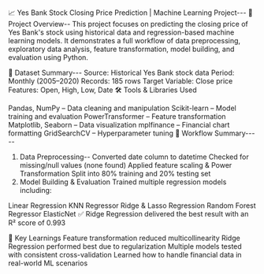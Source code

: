 📈 Yes Bank Stock Closing Price Prediction | Machine Learning Project---
🧠 Project Overview--
This project focuses on predicting the closing price of Yes Bank's stock using historical data and regression-based machine learning models. It demonstrates a full workflow of data preprocessing, exploratory data analysis, feature transformation, model building, and evaluation using Python.

📁 Dataset Summary---
Source: Historical Yes Bank stock data
Period: Monthly (2005–2020)
Records: 185 rows
Target Variable: Close price
Features: Open, High, Low, Date
🛠 Tools & Libraries Used
    

Pandas, NumPy – Data cleaning and manipulation
Scikit-learn – Model training and evaluation
PowerTransformer – Feature transformation
Matplotlib, Seaborn – Data visualization
mplfinance – Financial chart formatting
GridSearchCV – Hyperparameter tuning
🔄 Workflow Summary-----
1. Data Preprocessing--
Converted date column to datetime
Checked for missing/null values (none found)
Applied feature scaling & Power Transformation
Split into 80% training and 20% testing set
2. Model Building & Evaluation
Trained multiple regression models including:

Linear Regression
KNN Regressor
Ridge & Lasso Regression
Random Forest Regressor
ElasticNet
✅ Ridge Regression delivered the best result with an R² score of 0.993

📌 Key Learnings
Feature transformation reduced multicollinearity
Ridge Regression performed best due to regularization
Multiple models tested with consistent cross-validation
Learned how to handle financial data in real-world ML scenarios

